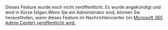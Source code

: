 Dieses Feature wurde noch nicht veröffentlicht. Es wurde angekündigt und wird in Kürze folgen.Wenn Sie ein Administrator sind, können Sie herausfinden, wann dieses Feature im Nachrichtencenter (im [Microsoft 365 Admin Center) veröffentlicht wird.](https://portal.office.com/adminportal/home)
